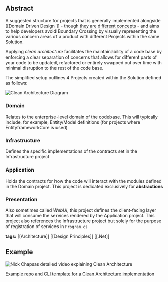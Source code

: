 ## Abstract

A suggested structure for projects that is generally implemented alongside [[Domain Driven Design ]] - though [they are different concepts](https://www.youtube.com/watch?v=eUW2CYAT1Nk&ab_channel=AmichaiMantinband) - and aims to help developers avoid Boundary Crossing by visually representing the various concern areas of a product with different Projects within the same Solution.

Applying _clean architecture_ facilitates the maintainability of a code base by enforcing a clear separation of concerns that allows for different parts of your code to be updated, refactored or entirely swapped out over time with minimal disruption to the rest of the code base.

The simplified setup outlines 4 Projects created within the Solution defined as follows:

![Clean Architecture Diagram](https://www.ssw.com.au/rules/static/6b8c75864933e5265075d7ae7f90b165/d7542/ca-diagram.png)

### Domain
Relates to the enterprise-level domain of the codebase. This will typically include, for example, Entity/Model definitions (for projects where EntityframeworkCore is used)
### Infrastructure
Defines the specific implementations of the contracts set in the Infrastructure project
### Application
Holds the contracts for how the code will interact with the modules defined in the Domain project. This project is dedicated exclusively for **abstractions**
### Presentation
Also sometimes called _WebUI_, this project defines the client-facing layer that will consume the services rendered by the Application project. This project also references the Infrastructure project but solely for the purpose of registration of services in `Program.cs`

**tags:** [[Architecture]] [[Design Principles]] [[.Net]] 
## Example

![Nick Chapsas detailed video explaining Clean Architecture](https://www.youtube.com/watch?v=YiVqwoFMieg&ab_channel=NickChapsas)

[Example repo and CLI template for a Clean Architecture implementation](https://github.com/jasontaylordev/CleanArchitecture)
